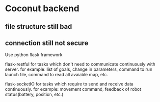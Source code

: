 # Coconut backend #

## file structure still bad 
## connection still not secure

Use python flask framework

flask-restful for tasks which don't need to communicate continuously with server.
for example: list of goals, change in parameters, command to run launch file, command to read all avaiable map, etc.

flask-socketIO for tasks which require to send and receive data continuously.
for example: movement command, feedback of robot status(battery, position, etc.) 


